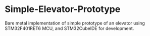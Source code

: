 # Simple-Elevator-Prototype
Bare metal implementation of simple prototype of an elevator using STM32F401RET6 MCU, and STM32CubeIDE for development. 
